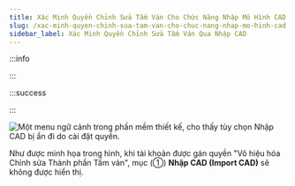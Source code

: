 ```yaml
---
title: Xác Minh Quyền Chỉnh Sửa Tấm Ván Cho Chức Năng Nhập Mô Hình CAD
slug: /xac-minh-quyen-chinh-sua-tam-van-cho-chuc-nang-nhap-mo-hinh-cad
sidebar_label: Xác Minh Quyền Chỉnh Sửa Tấm Ván Qua Nhập CAD
---
```


:::info

:::

:::success

:::

![Một menu ngữ cảnh trong phần mềm thiết kế, cho thấy tùy chọn Nhập CAD bị ẩn đi do cài đặt quyền.](https://storage.googleapis.com/jegavn_kb/images/4eeeadb4-87cf-4578-b65c-95592d8aface.png)

Như được minh họa trong hình, khi tài khoản được gán quyền "Vô hiệu hóa Chỉnh sửa Thành phần Tấm ván", mục (①) **Nhập CAD (Import CAD)** sẽ không được hiển thị.